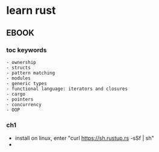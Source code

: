 # learn rust

## EBOOK <The Rust Programming Language>

### toc keywords
	- ownership
	- structs
	- pattern matching
	- modules
	- generic types
	- functional language: iterators and closures
	- cargo
	- pointers
	- concurrency
	- OOP

### ch1

- install on linux, enter "curl https://sh.rustup.rs -sSf | sh"
- 
